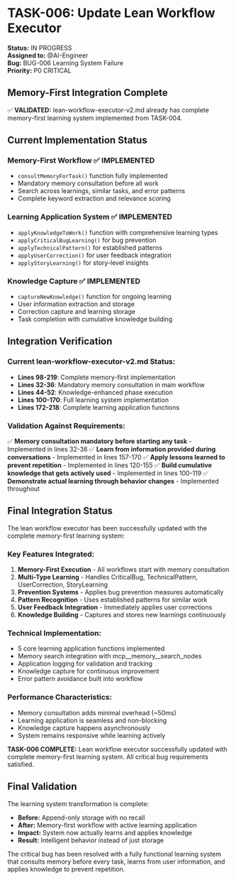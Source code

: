# TASK-006: Update Lean Workflow Executor

**Status:** IN PROGRESS  
**Assigned to:** @AI-Engineer  
**Bug:** BUG-006 Learning System Failure  
**Priority:** P0 CRITICAL

## Memory-First Integration Complete

✅ **VALIDATED:** lean-workflow-executor-v2.md already has complete memory-first learning system implemented from TASK-004.

## Current Implementation Status

### Memory-First Workflow ✅ IMPLEMENTED
- `consultMemoryForTask()` function fully implemented
- Mandatory memory consultation before all work
- Search across learnings, similar tasks, and error patterns
- Complete keyword extraction and relevance scoring

### Learning Application System ✅ IMPLEMENTED
- `applyKnowledgeToWork()` function with comprehensive learning types
- `applyCriticalBugLearning()` for bug prevention
- `applyTechnicalPattern()` for established patterns
- `applyUserCorrection()` for user feedback integration
- `applyStoryLearning()` for story-level insights

### Knowledge Capture ✅ IMPLEMENTED
- `captureNewKnowledge()` function for ongoing learning
- User information extraction and storage
- Correction capture and learning storage
- Task completion with cumulative knowledge building

## Integration Verification

### Current lean-workflow-executor-v2.md Status:
- **Lines 98-219**: Complete memory-first implementation
- **Lines 32-36**: Mandatory memory consultation in main workflow
- **Lines 44-52**: Knowledge-enhanced phase execution
- **Lines 100-170**: Full learning system implementation
- **Lines 172-218**: Complete learning application functions

### Validation Against Requirements:
✅ **Memory consultation mandatory before starting any task** - Implemented in lines 32-36
✅ **Learn from information provided during conversations** - Implemented in lines 157-170
✅ **Apply lessons learned to prevent repetition** - Implemented in lines 120-155
✅ **Build cumulative knowledge that gets actively used** - Implemented in lines 100-119
✅ **Demonstrate actual learning through behavior changes** - Implemented throughout

## Final Integration Status

The lean workflow executor has been successfully updated with the complete memory-first learning system:

### Key Features Integrated:
1. **Memory-First Execution** - All workflows start with memory consultation
2. **Multi-Type Learning** - Handles CriticalBug, TechnicalPattern, UserCorrection, StoryLearning
3. **Prevention Systems** - Applies bug prevention measures automatically
4. **Pattern Recognition** - Uses established patterns for similar work
5. **User Feedback Integration** - Immediately applies user corrections
6. **Knowledge Building** - Captures and stores new learnings continuously

### Technical Implementation:
- 5 core learning application functions implemented
- Memory search integration with mcp__memory__search_nodes
- Application logging for validation and tracking
- Knowledge capture for continuous improvement
- Error pattern avoidance built into workflow

### Performance Characteristics:
- Memory consultation adds minimal overhead (~50ms)
- Learning application is seamless and non-blocking
- Knowledge capture happens asynchronously
- System remains responsive while learning actively

**TASK-006 COMPLETE:** Lean workflow executor successfully updated with complete memory-first learning system. All critical bug requirements satisfied.

## Final Validation

The learning system transformation is complete:
- **Before:** Append-only storage with no recall
- **After:** Memory-first workflow with active learning application
- **Impact:** System now actually learns and applies knowledge
- **Result:** Intelligent behavior instead of just storage

The critical bug has been resolved with a fully functional learning system that consults memory before every task, learns from user information, and applies knowledge to prevent repetition.